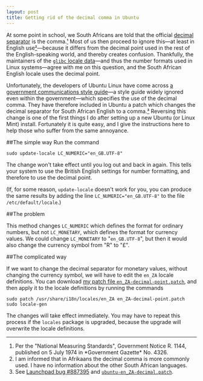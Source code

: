 ```yaml
---
layout: post
title: Getting rid of the decimal comma in Ubuntu
---
```


At some point in school, we South Africans are told that the official [decimal separator](http://en.wikipedia.org/wiki/Decimal_separator) is the comma.[¹](#n1) Most of us then proceed to ignore this—at least in English use[²](#n2)—because it differs from the decimal point used in the rest of the English-speaking world, and thereby creates confusion. Thankfully, the maintainers of the [`glibc` locale data](http://sourceware.org/glibc/wiki/Locales)—and thus the number formats used in Linux systems—agree with me on this question, and the South African English locale uses the decimal point.

Unfortunately, the developers of Ubuntu Linux have come across [a government communications style guide](http://www.gcis.gov.za/sites/default/files/editorial_styleguide_2011.pdf)—a style guide widely ignored even within the government—which specifies the use of the decimal comma. They have therefore included in Ubuntu a patch which changes the decimal separator for South African English to a comma.[³](#n3) Reversing this change is one of the first things I do after setting up a new Ubuntu (or Linux Mint) install. Fortunately it is quite easy, and I give the instructions here to help those who suffer from the same annoyance.

##The simple way
Run the command

    sudo update-locale LC_NUMERIC="en_GB.UTF-8"

The change won't take effect until you log out and back in again. This tells your system to use the British English settings for number formatting, and therefore to use the decimal point.

(If, for some reason, `update-locale` doesn't work for you, you can produce the same results by adding the line `LC_NUMERIC="en_GB.UTF-8"` to the file `/etc/default/locale`.)

##The problem

This method changes `LC_NUMERIC` which defines the format for ordinary numbers, but not `LC_MONETARY`, which defines the format for currency values. We could change `LC_MONETARY` to "`en_GB.UTF-8`", but then it would also change the currency symbol from "R" to "£".

##The complicated way

If we want to change the decimal separator for monetary values, without changing the currency symbol, we will have to edit the `en_ZA` locale definitions. You can download [my patch file `en_ZA-decimal-point.patch`](http://stuff.adrianfrith.com/en_ZA-decimal-point.patch), and then apply it to the locale definitions by running the commands

    sudo patch /usr/share/i18n/locales/en_ZA en_ZA-decimal-point.patch
    sudo locale-gen

The changes will take effect immediately. You may have to repeat this process if the `locales` package is upgraded, because the upgrade will overwrite the locale definitions.

----

<ol>
<li id="n1">Per the "National Measuring Standards", Government Notice R. 1144, published on 5 July 1974 in *Government Gazette* No. 4326.</li>
<li id="n2">I am informed that in Afrikaans the decimal comma is more commonly used. I have no information about the other South African languages.</li>
<li id="n3">See <a href="https://bugs.launchpad.net/ubuntu/+source/langpack-locales/+bug/887395">Launchpad bug #887395</a> and <a href="http://bazaar.launchpad.net/~ubuntu-branches/ubuntu/utopic/langpack-locales/utopic/view/head:/debian/patches/ubuntu-en_ZA-decimal.patch"><code>ubuntu-en_ZA-decimal.patch</code></a>.</li>
</ol>
